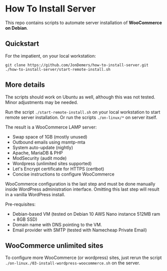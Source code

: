 # How To Install Server

This repo contains scripts to automate server installation of **WooCommerce on Debian**.

## Quickstart

For the impatient, on your local workstation:

```
git clone https://github.com/JonDemers/how-to-install-server.git
./how-to-install-server/start-remote-install.sh
```

## More details

The scripts should work on Ubuntu as well, although this was not tested. Minor adjustments may be needed.

Run the script `./start-remote-install.sh` on your local workstation to start remote server installation. Or run the scripts `./on-linux/*` on server itself.

The result is a WooCommerce LAMP server:

- Swap space of 1GB (mostly unused)
- Outbound emails using msmtp-mta
- System auto-update (nightly)
- Apache, MariaDB & PHP
- ModSecurity (audit mode)
- Wordpress (unlimited sites supported)
- Let's Encrypt certificate for HTTPS (certbot)
- Concise instructions to configure WooCommerce

WooCommerce configuration is the last step and must be done manually inside WordPress administration interface. Omitting this last step will result in a vanilla WordPress install.

Pre-requisites:

- Debian-based VM (tested on Debian 10 AWS Nano instance 512MB ram + 8GB SSD)
- Domain name with DNS pointing to the VM.
- Email provider with SMTP (tested with Namecheap Private Email)

## WooCommerce unlimited sites

To configure more WooCommerce (or wordpress) sites, just rerun the script `./on-linux./03-install-wordpress-woocommerce.sh` on the server.
